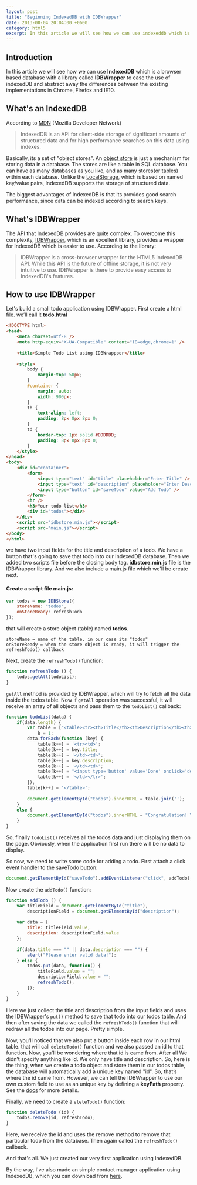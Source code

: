 ```yaml
---
layout: post
title: "Beginning IndexedDB with IDBWrapper"
date: 2013-08-04 20:04:00 +0600
category: html5
excerpt: In this article we will see how we can use indexeddb which is a browser based database with a library called IDBWrapper to ease the use of indexedDB and abstract away the differences between the existing implementations in Chrome, Firefox and IE10
---
```


## Introduction

In this article we will see how we can use **IndexedDB** which is a browser based database with a library called **IDBWrapper** to ease the use of indexedDB and abstract away the differences between the existing implementations in Chrome, Firefox and IE10.

## What's an IndexedDB

According to [MDN](https://developer.mozilla.org/en-US/docs/Web/API/IndexedDB_API) (Mozilla Developer Network)

> IndexedDB is an API for client-side storage of significant amounts of structured data and for high performance searches on this data using indexes.

Basically, its a set of "object stores". An [object store](http://www.w3.org/TR/IndexedDB/#object-store-concept) is just a mechanism for storing data in a database. The stores are like a table in SQL database. You can have as many databases as you like, and as many stores(or tables) within each database. Unlike the [LocalStorage](https://developer.mozilla.org/en/docs/Web/API/Window/localStorage), which is based on named key/value pairs, IndexedDB supports the storage of structured data.

The biggest advantages of IndexedDB is that its provides good search performance, since data can be indexed according to search keys.

## What's IDBWrapper

The API that IndexedDB provides are quite complex. To overcome this complexity, [IDBWrapper](https://jensarps.github.io/IDBWrapper/), which is an excellent library, provides a wrapper for IndexedDB which is easier to use. According to the library:

> IDBWrapper is a cross-browser wrapper for the HTML5 IndexedDB API. While this API is the future of offline storage, it is not very intuitive to use. IDBWrapper is there to provide easy access to IndexedDB's features.

## How to use IDBWrapper

Let's build a small todo application using IDBWrapper. First create a html file. we’ll call it **todo.html**

```html
<!DOCTYPE html>
<head>
    <meta charset=utf-8 />
    <meta http-equiv="X-UA-Compatible" content="IE=edge,chrome=1" />
 
    <title>Simple Todo List using IDBWrappper</title>
 
    <style>
        body {
            margin-top: 50px;
        }
        #container {
            margin: auto;
            width: 900px;
        }
        th {
            text-align: left;
            padding: 8px 8px 8px 0;
        }
        td {
            border-top: 1px solid #DDDDDD;
            padding: 8px 8px 8px 0;
        }
    </style>
</head>
<body>
    <div id="container">
        <form>
            <input type="text" id="title" placeholder="Enter Title" />
            <input type="text" id="description" placeholder="Enter Description" />
            <input type="button" id="saveTodo" value="Add Todo" />
        </form>
        <hr />
        <h3>Your todo list</h3>
        <div id="todos"></div>
    </div>
    <script src="idbstore.min.js"></script>
    <script src="main.js"></script>
</body>
</html>
```

we have two input fields for the title and description of a todo. We have a button that's going to save that todo into our IndexedDB database. Then we added two scripts file before the closing body tag. **idbstore.min.js** file is the IDBWrapper library. And we also include a main.js file which we'll be create next.

#### Create a script file **main.js**:

```javascript
var todos = new IDBStore({
    storeName: "todos",
    onStoreReady: refreshTodo
});
```
that will create a store object (table) named **todos**.

```text
storeName = name of the table. in our case its "todos"
onStoreReady = when the store object is ready, it will trigger the refreshTodo() callback
```

Next, create the `refreshTodo()` function:

```javascript
function refreshTodo () {
    todos.getAll(todoList);
}
```

`getAll` method is provided by IDBWrapper, which will try to fetch all the data inside the todos table. Now if `getAll` operation was successful, it will receive an array of all objects and pass them to the `todoList()` callback:

```javascript
function todoList(data) {
    if(data.length) {
        var table = ["<table><tr><th>Title</th><th>Description</th><th>Action</th></tr>"],
            k = 1;
        data.forEach(function (key) {
            table[k++] = '<tr><td>';
            table[k++] = key.title;
            table[k++] = '</td><td>';
            table[k++] = key.description;
            table[k++] = '</td><td>';
            table[k++] = "<input type='button' value='Done' onclick='deleteTodo(" + key.id + ")' />";
            table[k++] = '</td></tr>';
        });
        table[k++] = '</table>';
 
        document.getElementById("todos").innerHTML = table.join('');
    }
    else {
        document.getElementById("todos").innerHTML = "Congratulation! You have done all the tasks.";
    }
}
```

So, finally `todoList()` receives all the todos data and just displaying them on the page. Obviously, when the application first run there will be no data to display.

So now, we need to write some code for adding a todo. First attach a click event handler to the saveTodo button:

```javascript
document.getElementById("saveTodo").addEventListener("click", addTodo);
```

Now create the `addTodo()` function:

```javascript
function addTodo () {
    var titleField = document.getElementById("title"),
        descriptionField = document.getElementById("description");
 
    var data = {
        title: titleField.value,
        description: descriptionField.value
    };
 
    if(data.title === "" || data.description === "") {
        alert("Please enter valid data!");
    } else {
        todos.put(data, function() {
            titleField.value = "";
            descriptionField.value = "";
            refreshTodo();
        });
    }
}
```

Here we just collect the title and description from the input fields and uses the IDBWrapper's `put()` method to save that todo into our todos table. And then after saving the data we called the `refreshTodo()` function that will redraw all the todos into our page. Pretty simple.

Now, you'll noticed that we also put a button inside each row in our html table. that will call `deleteTodo()` function and we also passed an id to that function. Now, you'll be wondering where that id is came from. After all We didn’t specify anything like id. We only have title and description. So, here is the thing, when we create a todo object and store them in our todos table, the database will automatically add a unique key named "id". So, that’s where the id came from. However, we can tell the IDBWrapper to use our own custom field to use as an unique key by defining a **keyPath** property. See the [docs](https://github.com/jensarps/IDBWrapper) for more details.

Finally, we need to create a `eleteTodo()` function:

```javascript
function deleteTodo (id) {
    todos.remove(id, refreshTodo);
}
```

Here, we receive the id and uses the remove method to remove that particular todo from the database. Then again called the `refreshTodo()` callback.

And that's all. We just created our very first application using IndexedDB.

By the way, I've also made an simple contact manager application using IndexedDB, which you can download from [here](https://shibbir.io/SimpleContactManager/).
